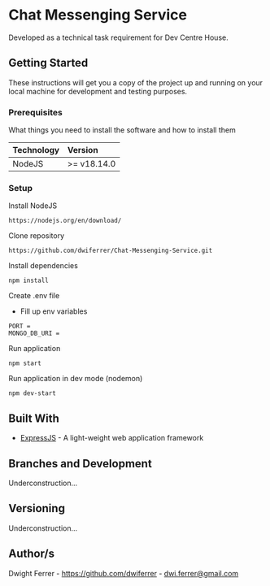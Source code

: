 # Chat Messenging Service

Developed as a technical task requirement for Dev Centre House.

## Getting Started

These instructions will get you a copy of the project up and running on your local machine for development and testing purposes.

### Prerequisites

What things you need to install the software and how to install them

| Technology | Version     |
| :--------- | :---------- |
| NodeJS     | >= v18.14.0 |

### Setup

Install NodeJS

```
https://nodejs.org/en/download/
```

Clone repository

```
https://github.com/dwiferrer/Chat-Messenging-Service.git
```

Install dependencies

```
npm install
```

Create .env file

- Fill up env variables

```
PORT =
MONGO_DB_URI =
```

Run application

```
npm start
```

Run application in dev mode (nodemon)

```
npm dev-start
```

## Built With

- [ExpressJS](https://expressjs.com/) - A light-weight web application framework

## Branches and Development

Underconstruction...

## Versioning

Underconstruction...

## Author/s

Dwight Ferrer - https://github.com/dwiferrer - dwi.ferrer@gmail.com
